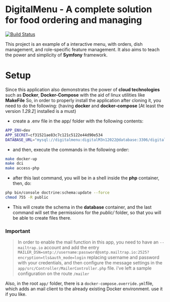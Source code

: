 # DigitalMenu - A complete solution for food ordering and managing

[![Build Status](https://travis-ci.org/joemccann/dillinger.svg?branch=master)]()

This project is an example of a interactive menu, with orders, dish management, and role-specific feature management. It also aims to teach the power and simplicity of **Symfony** framework.


# Setup

Since this application also demonstrates the power of **cloud technologies** such as **Docker**, **Docker-Compose** with the aid of linux utilities like **MakeFile**
So, in order to properly install the application after cloning it, you need to do the following: (having **docker** and **docker-compose** [At least the version *1.29.2*] installed is a must)

- create a .env file in the app/ folder with the following contents:
```sh
APP_ENV=dev  
APP_SECRET=cf31521ae83c7c121c5122e44d90e534
DATABASE_URL="mysql://digitalmenu:digitalM3n12022@database:3306/digitalmenu?serverVersion=8.0&charset=utf8mb4"
```
- and then, execute the commands in the following order:
```sh
make docker-up
make dci
make access-php
```
- after this last command, you will be in a shell inside the **php** container, then, do:
```sh
php bin/console doctrine:schema:update --force
chmod 755 -R public
```
- This will create the schema in the **database** container, and the last command will set the permissions for the *public/* folder, so that you will be able to create files there.

### Important
> In order to enable the mail function in this app, you need to have an `--mailtrap.io` account and add the entry `MAILER_DSN=smtp://username:password@smtp.mailtrap.io:2525?encryption=tls&auth_mode=login` replacing username and password with your credentials,
and then configure the message settings in the `app/src/Controller/MailerController.php` file. i've left a sample configuration on the route `/mailer`

Also, in the root ``app/`` folder, there is a ``docker-compose.override.yml``file, which adds an mail client to the already existing Docker environment. use it if you like.